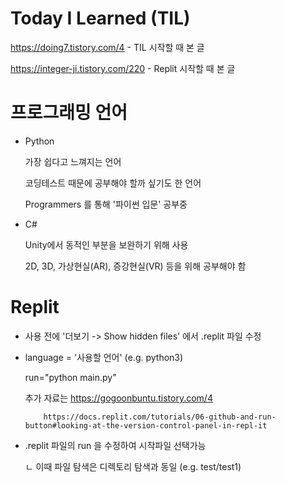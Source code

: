 # Today I Learned (TIL)
https://doing7.tistory.com/4 - TIL 시작할 때 본 글

https://integer-ji.tistory.com/220 - Replit 시작할 때 본 글

# 프로그래밍 언어
* Python

   가장 쉽다고 느껴지는 언어
   
   코딩테스트 때문에 공부해야 할까 싶기도 한 언어

   Programmers 를 통해 '파이썬 입문' 공부중
   
* C#

   Unity에서 동적인 부분을 보완하기 위해 사용
   
   2D, 3D, 가상현실(AR), 증강현실(VR) 등을 위해 공부해야 함

# Replit
   * 사용 전에 '더보기 -> Show hidden files' 에서 .replit 파일 수정
   * language = '사용할 언어' (e.g. python3)
   
     run="python main.py"

     추가 자료는   https://gogoonbuntu.tistory.com/4
   
             https://docs.replit.com/tutorials/06-github-and-run-button#looking-at-the-version-control-panel-in-repl-it

* .replit 파일의 run 을 수정하여 시작파일 선택가능

    ㄴ 이때 파일 탐색은 디렉토리 탐색과 동일 (e.g. test/test1)